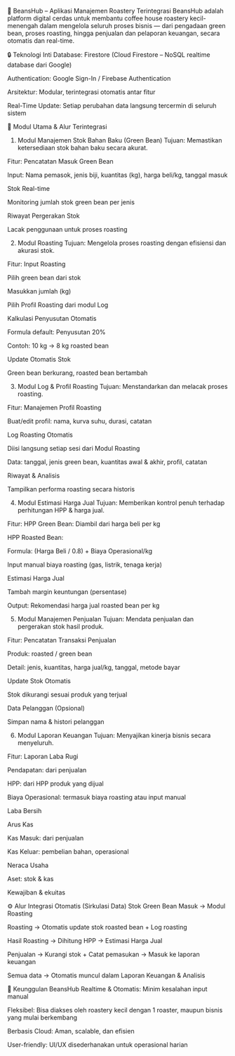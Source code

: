 🫘 BeansHub – Aplikasi Manajemen Roastery Terintegrasi
BeansHub adalah platform digital cerdas untuk membantu coffee house roastery kecil-menengah dalam mengelola seluruh proses bisnis — dari pengadaan green bean, proses roasting, hingga penjualan dan pelaporan keuangan, secara otomatis dan real-time.

🔒 Teknologi Inti
Database: Firestore (Cloud Firestore – NoSQL realtime database dari Google)

Authentication: Google Sign-In / Firebase Authentication

Arsitektur: Modular, terintegrasi otomatis antar fitur

Real-Time Update: Setiap perubahan data langsung tercermin di seluruh sistem

🎯 Modul Utama & Alur Terintegrasi
1. Modul Manajemen Stok Bahan Baku (Green Bean)
Tujuan: Memastikan ketersediaan stok bahan baku secara akurat.

Fitur:
Pencatatan Masuk Green Bean

Input: Nama pemasok, jenis biji, kuantitas (kg), harga beli/kg, tanggal masuk

Stok Real-time

Monitoring jumlah stok green bean per jenis

Riwayat Pergerakan Stok

Lacak penggunaan untuk proses roasting

2. Modul Roasting
Tujuan: Mengelola proses roasting dengan efisiensi dan akurasi stok.

Fitur:
Input Roasting

Pilih green bean dari stok

Masukkan jumlah (kg)

Pilih Profil Roasting dari modul Log

Kalkulasi Penyusutan Otomatis

Formula default: Penyusutan 20%

Contoh: 10 kg → 8 kg roasted bean

Update Otomatis Stok

Green bean berkurang, roasted bean bertambah

3. Modul Log & Profil Roasting
Tujuan: Menstandarkan dan melacak proses roasting.

Fitur:
Manajemen Profil Roasting

Buat/edit profil: nama, kurva suhu, durasi, catatan

Log Roasting Otomatis

Diisi langsung setiap sesi dari Modul Roasting

Data: tanggal, jenis green bean, kuantitas awal & akhir, profil, catatan

Riwayat & Analisis

Tampilkan performa roasting secara historis

4. Modul Estimasi Harga Jual
Tujuan: Memberikan kontrol penuh terhadap perhitungan HPP & harga jual.

Fitur:
HPP Green Bean: Diambil dari harga beli per kg

HPP Roasted Bean:

Formula:
(Harga Beli / 0.8) + Biaya Operasional/kg

Input manual biaya roasting (gas, listrik, tenaga kerja)

Estimasi Harga Jual

Tambah margin keuntungan (persentase)

Output: Rekomendasi harga jual roasted bean per kg

5. Modul Manajemen Penjualan
Tujuan: Mendata penjualan dan pergerakan stok hasil produk.

Fitur:
Pencatatan Transaksi Penjualan

Produk: roasted / green bean

Detail: jenis, kuantitas, harga jual/kg, tanggal, metode bayar

Update Stok Otomatis

Stok dikurangi sesuai produk yang terjual

Data Pelanggan (Opsional)

Simpan nama & histori pelanggan

6. Modul Laporan Keuangan
Tujuan: Menyajikan kinerja bisnis secara menyeluruh.

Fitur:
Laporan Laba Rugi

Pendapatan: dari penjualan

HPP: dari HPP produk yang dijual

Biaya Operasional: termasuk biaya roasting atau input manual

Laba Bersih

Arus Kas

Kas Masuk: dari penjualan

Kas Keluar: pembelian bahan, operasional

Neraca Usaha

Aset: stok & kas

Kewajiban & ekuitas

⚙️ Alur Integrasi Otomatis (Sirkulasi Data)
Stok Green Bean Masuk → Modul Roasting

Roasting → Otomatis update stok roasted bean + Log roasting

Hasil Roasting → Dihitung HPP → Estimasi Harga Jual

Penjualan → Kurangi stok + Catat pemasukan → Masuk ke laporan keuangan

Semua data → Otomatis muncul dalam Laporan Keuangan & Analisis

🚀 Keunggulan BeansHub
Realtime & Otomatis: Minim kesalahan input manual

Fleksibel: Bisa diakses oleh roastery kecil dengan 1 roaster, maupun bisnis yang mulai berkembang

Berbasis Cloud: Aman, scalable, dan efisien

User-friendly: UI/UX disederhanakan untuk operasional harian
